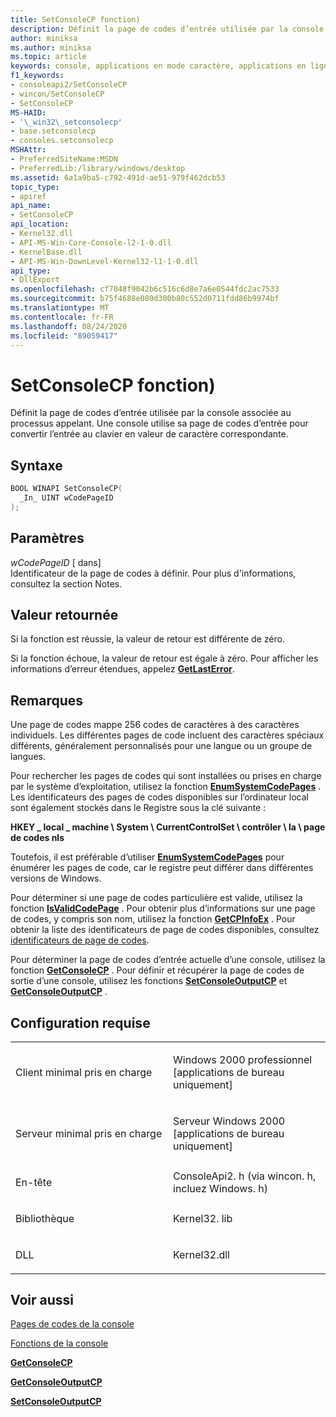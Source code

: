 ```yaml
---
title: SetConsoleCP fonction)
description: Définit la page de codes d’entrée utilisée par la console associée au processus appelant.
author: miniksa
ms.author: miniksa
ms.topic: article
keywords: console, applications en mode caractère, applications en ligne de commande, applications Terminal Server, API de console
f1_keywords:
- consoleapi2/SetConsoleCP
- wincon/SetConsoleCP
- SetConsoleCP
MS-HAID:
- '\_win32\_setconsolecp'
- base.setconsolecp
- consoles.setconsolecp
MSHAttr:
- PreferredSiteName:MSDN
- PreferredLib:/library/windows/desktop
ms.assetid: 6a1a9ba5-c792-491d-ae51-979f462dcb53
topic_type:
- apiref
api_name:
- SetConsoleCP
api_location:
- Kernel32.dll
- API-MS-Win-Core-Console-l2-1-0.dll
- KernelBase.dll
- API-MS-Win-DownLevel-Kernel32-l1-1-0.dll
api_type:
- DllExport
ms.openlocfilehash: cf7048f9042b6c516c6d8e7a6e0544fdc2ac7533
ms.sourcegitcommit: b75f4688e080d300b80c552d0711fdd86b9974bf
ms.translationtype: MT
ms.contentlocale: fr-FR
ms.lasthandoff: 08/24/2020
ms.locfileid: "89059417"
---
```

# <a name="setconsolecp-function"></a>SetConsoleCP fonction)


Définit la page de codes d’entrée utilisée par la console associée au processus appelant. Une console utilise sa page de codes d’entrée pour convertir l’entrée au clavier en valeur de caractère correspondante.

<a name="syntax"></a>Syntaxe
------

```C
BOOL WINAPI SetConsoleCP(
  _In_ UINT wCodePageID
);
```

<a name="parameters"></a>Paramètres
----------

*wCodePageID* \[ dans\]  
Identificateur de la page de codes à définir. Pour plus d'informations, consultez la section Notes.

<a name="return-value"></a>Valeur retournée
------------

Si la fonction est réussie, la valeur de retour est différente de zéro.

Si la fonction échoue, la valeur de retour est égale à zéro. Pour afficher les informations d’erreur étendues, appelez [**GetLastError**](https://msdn.microsoft.com/library/windows/desktop/ms679360).

<a name="remarks"></a>Remarques
-------

Une page de codes mappe 256 codes de caractères à des caractères individuels. Les différentes pages de code incluent des caractères spéciaux différents, généralement personnalisés pour une langue ou un groupe de langues.

Pour rechercher les pages de codes qui sont installées ou prises en charge par le système d’exploitation, utilisez la fonction [**EnumSystemCodePages**](https://msdn.microsoft.com/library/windows/desktop/dd317825) . Les identificateurs des pages de codes disponibles sur l’ordinateur local sont également stockés dans le Registre sous la clé suivante :

**HKEY \_ local \_ machine \\ System \\ CurrentControlSet \\ contrôler \\ la \\ page de codes nls**

Toutefois, il est préférable d’utiliser [**EnumSystemCodePages**](https://msdn.microsoft.com/library/windows/desktop/dd317825) pour énumérer les pages de code, car le registre peut différer dans différentes versions de Windows.

Pour déterminer si une page de codes particulière est valide, utilisez la fonction [**IsValidCodePage**](https://msdn.microsoft.com/library/windows/desktop/dd318674) . Pour obtenir plus d’informations sur une page de codes, y compris son nom, utilisez la fonction [**GetCPInfoEx**](https://msdn.microsoft.com/library/windows/desktop/dd318081) . Pour obtenir la liste des identificateurs de page de codes disponibles, consultez [identificateurs de page de codes](https://msdn.microsoft.com/library/windows/desktop/dd317756).

Pour déterminer la page de codes d’entrée actuelle d’une console, utilisez la fonction [**GetConsoleCP**](getconsolecp.md) . Pour définir et récupérer la page de codes de sortie d’une console, utilisez les fonctions [**SetConsoleOutputCP**](setconsoleoutputcp.md) et [**GetConsoleOutputCP**](getconsoleoutputcp.md) .

<a name="requirements"></a>Configuration requise
------------

<table>
<colgroup>
<col width="50%" />
<col width="50%" />
</colgroup>
<tbody>
<tr class="odd">
<td><p>Client minimal pris en charge</p></td>
<td><p>Windows 2000 professionnel [applications de bureau uniquement]</p></td>
</tr>
<tr class="even">
<td><p>Serveur minimal pris en charge</p></td>
<td><p>Serveur Windows 2000 [applications de bureau uniquement]</p></td>
</tr>
<tr class="odd">
<td><p>En-tête</p></td>
<td>ConsoleApi2. h (via wincon. h, incluez Windows. h)</td>
</tr>
<tr class="even">
<td><p>Bibliothèque</p></td>
<td>Kernel32. lib</td>
</tr>
<tr class="odd">
<td><p>DLL</p></td>
<td>Kernel32.dll</td>
</tr>
<tr class="even">
</tr>
<tr class="odd">
</tr>
<tr class="even">
</tr>
</tbody>
</table>

## <a name="span-idsee_alsospansee-also"></a><span id="see_also"></span>Voir aussi


[Pages de codes de la console](console-code-pages.md)

[Fonctions de la console](console-functions.md)

[**GetConsoleCP**](getconsolecp.md)

[**GetConsoleOutputCP**](getconsoleoutputcp.md)

[**SetConsoleOutputCP**](setconsoleoutputcp.md)

 

 




